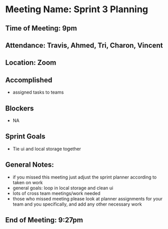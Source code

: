 # Meeting Name: Sprint 3 Planning

## Time of Meeting: 9pm

## Attendance: Travis, Ahmed, Tri, Charon, Vincent

## Location: Zoom

## Accomplished
 - assigned tasks to teams

## Blockers
 - NA

## Sprint Goals
 - Tie ui and local storage together

## General Notes:
 - if you missed this meeting just adjust the sprint planner according to taken on work
 - general goals: loop in local storage and clean ui
 - lots of cross team meetings/work needed
 - those who missed meeting please look at planner assignments for your team and you specifically, and add any other necessary work

## End of Meeting: 9:27pm
